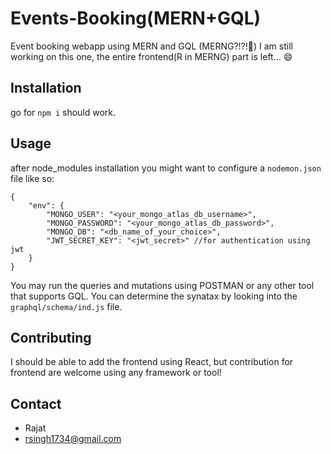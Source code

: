 # Events-Booking(MERN+GQL)

Event booking webapp using MERN and GQL (MERNG?!?!👀️)
I am still working on this one, the entire frontend(R in MERNG) part is left... 😄

## Installation

go for ```npm i``` should work.

## Usage

after node_modules installation you might want to configure a ```nodemon.json``` file like so:

```
{
    "env": {
        "MONGO_USER": "<your_mongo_atlas_db_username>",
        "MONGO_PASSWORD": "<your_mongo_atlas_db_password>",
        "MONGO_DB": "<db_name_of_your_choice>",
        "JWT_SECRET_KEY": "<jwt_secret>" //for authentication using jwt
    }
}
```

You may run the queries and mutations using POSTMAN or any other tool that supports GQL.
You can determine the synatax by looking into the ```graphql/schema/ind.js``` file.

## Contributing

I should be able to add the frontend using React, but contribution for frontend are welcome using any framework or tool!

## Contact

- Rajat
- rsingh1734@gmail.com
